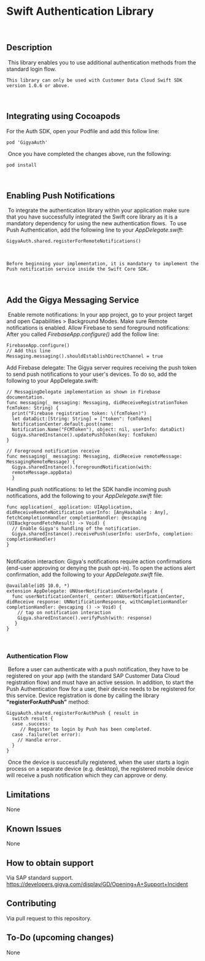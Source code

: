 # Swift Authentication Library
​
## Description
​
This library enables you to use additional authentication methods from the standard login flow.
​
```
This library can only be used with Customer Data Cloud Swift SDK version 1.0.6 or above.
```
​
## Integrating using Cocoapods
For the Auth SDK, open your Podfile and add this follow line:
```
pod 'GigyaAuth'
```
​
Once you have completed the changes above, run the following:
```
pod install
```
​
## Enabling Push Notifications
​
To integrate the authentication library within your application make sure that you have successfully integrated the Swift core library as it is a mandatory dependency for using the new authentication flows.
​
To use Push Authentication, add the following line to your *AppDelegate.swift*:
```
GigyaAuth.shared.registerForRemoteNotifications()
```
​
```
Before beginning your implementation, it is mandatory to implement the Push notification service inside the Swift Core SDK.
```
​
## Add the Gigya Messaging Service
​
Enable remote notifications: In your app project, go to your project target and open Capabilities > Background Modes. Make sure Remote notifications is enabled.
Allow Firebase to send foreground notifications: After you called *FirebaseApp.configure()* add the follow line:
```
FirebaseApp.configure()
// Add this line
Messaging.messaging().shouldEstablishDirectChannel = true
```
Add Firebase delegate: The Gigya server requires receiving the push token to send push notifications to your user's devices. To do so, add the following to your AppDelegate.swift:
```
// MessagingDelegate implementation as shown in Firebase documentation.
func messaging(_ messaging: Messaging, didReceiveRegistrationToken fcmToken: String) {
  print("Firebase registration token: \(fcmToken)")
  let dataDict:[String: String] = ["token": fcmToken]
  NotificationCenter.default.post(name:
  Notification.Name("FCMToken"), object: nil, userInfo: dataDict)
  Gigya.sharedInstance().updatePushToken(key: fcmToken)
}
​
// Foreground notification receive
func messaging(_ messaging: Messaging, didReceive remoteMessage: MessagingRemoteMessage) {
  Gigya.sharedInstance().foregroundNotification(with:
  remoteMessage.appData)
  }
```
Handling push notifications: to let the SDK handle incoming push notifications, add the following to your *AppDelegate.swift* file:
```
func application(_ application: UIApplication, didReceiveRemoteNotification userInfo: [AnyHashable : Any], fetchCompletionHandler completionHandler: @escaping (UIBackgroundFetchResult) -> Void) {
  // Enable Gigya's handling of the notification.
  Gigya.sharedInstance().receivePush(userInfo: userInfo, completion: completionHandler)
}
​
```
Notification interaction: Gigya's notifications require action confirmations (end-user approving or denying the push opt-in). To open the
actions alert confirmation, add the following to your *AppDelegate.swift* file.
```
@available(iOS 10.0, *)
extension AppDelegate: UNUserNotificationCenterDelegate {
  func userNotificationCenter(_ center: UNUserNotificationCenter, didReceive response: UNNotificationResponse, withCompletionHandler completionHandler: @escaping () -> Void) {
    // tap on notification interaction
    Gigya.sharedInstance().verifyPush(with: response)
   }
}
```
​
### Authentication Flow
​
Before a user can authenticate with a push notification, they have to be registered on your app (with the standard SAP Customer Data Cloud registration flow) and must have an active session.
In addition, to start the Push Authentication flow for a user, their device needs to be registered
for this service. Device registration is done by calling the library **"registerForAuthPush"** method:
​
```
GigyaAuth.shared.registerForAuthPush { result in
  switch result {
  case .success:
     // Register to login by Push has been completed.
  case .failure(let error):
    // Handle error.
  }
}
```
​
Once the device is successfully registered, when the user starts a login process on a separate device (e.g. desktop), the registered mobile device will receive a push notification which they can approve or deny.
​
## Limitations
None
​
## Known Issues
None
​
## How to obtain support
Via SAP standard support.
https://developers.gigya.com/display/GD/Opening+A+Support+Incident
​
## Contributing
Via pull request to this repository.
​
## To-Do (upcoming changes)
None
​
